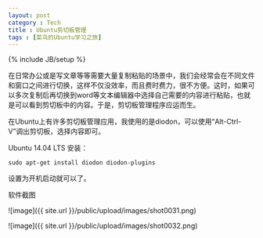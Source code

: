 ```yaml
---
layout: post
category : Tech
title : Ubuntu剪切板管理
tags : [菜鸟的Ubuntu学习之旅]
---
```

{% include JB/setup %}


在日常办公或是写文章等等需要大量复制粘贴的场景中，我们会经常会在不同文件和窗口之间进行切换，这样不仅没效率，而且费时费力，很不方便。这时，如果可以多次复制后再切换到word等文本编辑器中选择自己需要的内容进行粘贴，也就是可以看到剪切板中的内容。于是，剪切板管理程序应运而生。

在Ubuntu上有许多剪切板管理应用，我使用的是diodon，可以使用“Alt-Ctrl-V”调出剪切板，选择内容即可。

Ubuntu 14.04 LTS 安装：

    sudo apt-get install diodon diodon-plugins
    
设置为开机启动就可以了。

软件截图

![image]({{ site.url }}/public/upload/images/shot0031.png)

![image]({{ site.url }}/public/upload/images/shot0032.png)